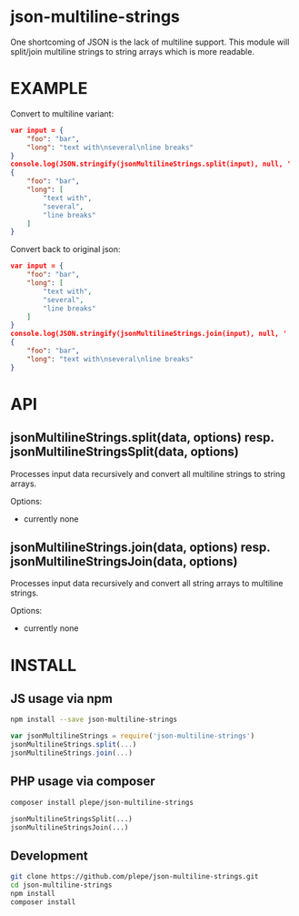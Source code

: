 # json-multiline-strings
One shortcoming of JSON is the lack of multiline support. This module will split/join multiline strings to string arrays which is more readable.

# EXAMPLE
Convert to multiline variant:
```json
var input = {
    "foo": "bar",
    "long": "text with\nseveral\nline breaks"
}
console.log(JSON.stringify(jsonMultilineStrings.split(input), null, '    '))
{
    "foo": "bar",
    "long": [
        "text with",
        "several",
        "line breaks"
    ]
}
```

Convert back to original json:
```json
var input = {
    "foo": "bar",
    "long": [
        "text with",
        "several",
        "line breaks"
    ]
}
console.log(JSON.stringify(jsonMultilineStrings.join(input), null, '    '))
{
    "foo": "bar",
    "long": "text with\nseveral\nline breaks"
}
```

# API
## jsonMultilineStrings.split(data, options) resp. jsonMultilineStringsSplit(data, options)
Processes input data recursively and convert all multiline strings to string arrays.

Options:
- currently none

## jsonMultilineStrings.join(data, options) resp. jsonMultilineStringsJoin(data, options)
Processes input data recursively and convert all string arrays to multiline strings.

Options:
- currently none

# INSTALL
## JS usage via npm
```sh
npm install --save json-multiline-strings
```

```js
var jsonMultilineStrings = require('json-multiline-strings')
jsonMultilineStrings.split(...)
jsonMultilineStrings.join(...)
```

## PHP usage via composer
```sh
composer install plepe/json-multiline-strings
```

```php
jsonMultilineStringsSplit(...)
jsonMultilineStringsJoin(...)
```

## Development
```sh
git clone https://github.com/plepe/json-multiline-strings.git
cd json-multiline-strings
npm install
composer install
```
